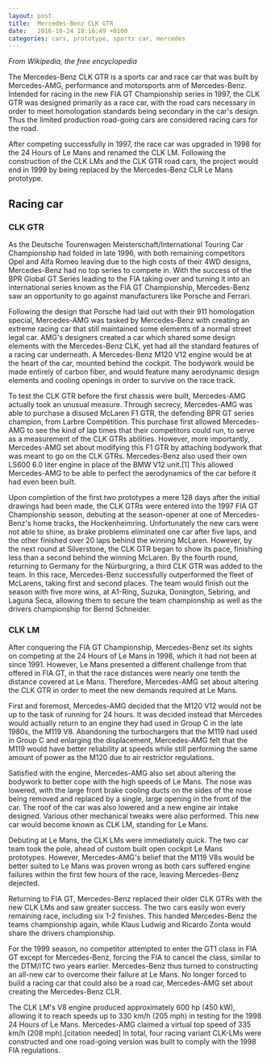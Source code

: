 ```yaml
---
layout: post
title:  Mercedes-Benz CLK GTR
date:   2016-10-24 19:16:49 +0100
categories: cars, prototype, sports car, mercedes
---
```

_From Wikipedia, the free encyclopedia_


The Mercedes-Benz CLK GTR is a sports car and race car that was built by Mercedes-AMG, performance and motorsports arm of Mercedes-Benz. Intended for racing in the new FIA GT Championship series in 1997, the CLK GTR was designed primarily as a race car, with the road cars necessary in order to meet homologation standards being secondary in the car's design. Thus the limited production road-going cars are considered racing cars for the road.

After competing successfully in 1997, the race car was upgraded in 1998 for the 24 Hours of Le Mans and renamed the CLK LM. Following the construction of the CLK LMs and the CLK GTR road cars, the project would end in 1999 by being replaced by the Mercedes-Benz CLR Le Mans prototype.

## Racing car

### CLK GTR
As the Deutsche Tourenwagen Meisterschaft/International Touring Car Championship had folded in late 1996, with both remaining competitors Opel and Alfa Romeo leaving due to the high costs of their 4WD designs, Mercedes-Benz had no top series to compete in. With the success of the BPR Global GT Series leading to the FIA taking over and turning it into an international series known as the FIA GT Championship, Mercedes-Benz saw an opportunity to go against manufacturers like Porsche and Ferrari.

Following the design that Porsche had laid out with their 911 homologation special, Mercedes-AMG was tasked by Mercedes-Benz with creating an extreme racing car that still maintained some elements of a normal street legal car. AMG's designers created a car which shared some design elements with the Mercedes-Benz CLK, yet had all the standard features of a racing car underneath. A Mercedes-Benz M120 V12 engine would be at the heart of the car, mounted behind the cockpit. The bodywork would be made entirely of carbon fiber, and would feature many aerodynamic design elements and cooling openings in order to survive on the race track.

To test the CLK GTR before the first chassis were built, Mercedes-AMG actually took an unusual measure. Through secrecy, Mercedes-AMG was able to purchase a disused McLaren F1 GTR, the defending BPR GT series champion, from Larbre Compétition. This purchase first allowed Mercedes-AMG to see the kind of lap times that their competitors could run, to serve as a measurement of the CLK GTRs abilities. However, more importantly, Mercedes-AMG set about modifying this F1 GTR by attaching bodywork that was meant to go on the CLK GTRs. Mercedes-Benz also used their own LS600 6.0 liter engine in place of the BMW V12 unit.[1] This allowed Mercedes-AMG to be able to perfect the aerodynamics of the car before it had even been built.

Upon completion of the first two prototypes a mere 128 days after the initial drawings had been made, the CLK GTRs were entered into the 1997 FIA GT Championship season, debuting at the season-opener at one of Mercedes-Benz's home tracks, the Hockenheimring. Unfortunately the new cars were not able to shine, as brake problems eliminated one car after five laps, and the other finished over 20 laps behind the winning McLaren. However, by the next round at Silverstone, the CLK GTR began to show its pace, finishing less than a second behind the winning McLaren. By the fourth round, returning to Germany for the Nürburgring, a third CLK GTR was added to the team. In this race, Mercedes-Benz successfully outperformed the fleet of McLarens, taking first and second places. The team would finish out the season with five more wins, at A1-Ring, Suzuka, Donington, Sebring, and Laguna Seca, allowing them to secure the team championship as well as the drivers championship for Bernd Schneider.


### CLK LM

After conquering the FIA GT Championship, Mercedes-Benz set its sights on competing at the 24 Hours of Le Mans in 1998, which it had not been at since 1991. However, Le Mans presented a different challenge from that offered in FIA GT, in that the race distances were nearly one tenth the distance covered at Le Mans. Therefore, Mercedes-AMG set about altering the CLK GTR in order to meet the new demands required at Le Mans.

First and foremost, Mercedes-AMG decided that the M120 V12 would not be up to the task of running for 24 hours. It was decided instead that Mercedes would actually return to an engine they had used in Group C in the late 1980s, the M119 V8. Abandoning the turbochargers that the M119 had used in Group C and enlarging the displacement, Mercedes-AMG felt that the M119 would have better reliability at speeds while still performing the same amount of power as the M120 due to air restrictor regulations.

Satisfied with the engine, Mercedes-AMG also set about altering the bodywork to better cope with the high speeds of Le Mans. The nose was lowered, with the large front brake cooling ducts on the sides of the nose being removed and replaced by a single, large opening in the front of the car. The roof of the car was also lowered and a new engine air intake designed. Various other mechanical tweaks were also performed. This new car would become known as CLK LM, standing for Le Mans.

Debuting at Le Mans, the CLK LMs were immediately quick. The two car team took the pole, ahead of custom built open cockpit Le Mans prototypes. However, Mercedes-AMG's belief that the M119 V8s would be better suited to Le Mans was proven wrong as both cars suffered engine failures within the first few hours of the race, leaving Mercedes-Benz dejected.

Returning to FIA GT, Mercedes-Benz replaced their older CLK GTRs with the new CLK LMs and saw greater success. The two cars easily won every remaining race, including six 1-2 finishes. This handed Mercedes-Benz the teams championship again, while Klaus Ludwig and Ricardo Zonta would share the drivers championship.

For the 1999 season, no competitor attempted to enter the GT1 class in FIA GT except for Mercedes-Benz, forcing the FIA to cancel the class, similar to the DTM/ITC two years earlier. Mercedes-Benz thus turned to constructing an all-new car to overcome their failure at Le Mans. No longer forced to build a racing car that could also be a road car, Mercedes-AMG set about creating the Mercedes-Benz CLR.

The CLK LM's V8 engine produced approximately 600 hp (450 kW), allowing it to reach speeds up to 330 km/h (205 mph) in testing for the 1998 24 Hours of Le Mans. Mercedes-AMG claimed a virtual top speed of 335 km/h (208 mph).[citation needed] In total, four racing variant CLK-LMs were constructed and one road-going version was built to comply with the 1998 FIA regulations.
